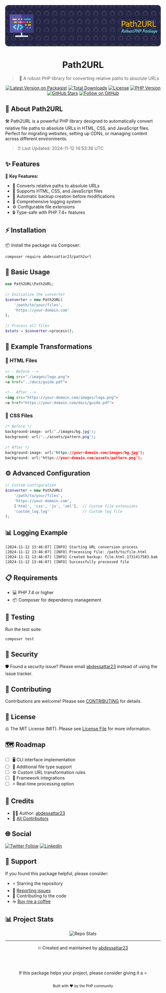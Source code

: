 <div align="center">
<img src="https://raw.githubusercontent.com/abdessattar23/path2url/main/art/banner.png" alt="Path2URL Banner">

# Path2URL
> 🚀 A robust PHP library for converting relative paths to absolute URLs

[![Latest Version on Packagist](https://img.shields.io/packagist/v/abdessattar23/path2url.svg?style=flat-square)](https://packagist.org/packages/abdessattar23/path2url)
[![Total Downloads](https://img.shields.io/packagist/dt/abdessattar23/path2url.svg?style=flat-square)](https://packagist.org/packages/abdessattar23/path2url)
[![License](https://img.shields.io/github/license/abdessattar23/path2url.svg?style=flat-square)](LICENSE.md)
[![PHP Version](https://img.shields.io/packagist/php-v/abdessattar23/path2url.svg?style=flat-square)](composer.json)
[![GitHub Stars](https://img.shields.io/github/stars/abdessattar23/path2url?style=social)](https://github.com/abdessattar23/path2url/stargazers)
[![Follow on GitHub](https://img.shields.io/github/followers/abdessattar23?label=Follow&style=social)](https://github.com/abdessattar23)

</div>

## 📖 About Path2URL

🛠️ Path2URL is a powerful PHP library designed to automatically convert relative file paths to absolute URLs in HTML, CSS, and JavaScript files. Perfect for migrating websites, setting up CDNs, or managing content across different environments.

> ⏰ Last Updated: 2024-11-12 14:53:36 UTC

## ✨ Features

🌟 **Key Features:**
- 🔄 Converts relative paths to absolute URLs
- 📁 Supports HTML, CSS, and JavaScript files
- 💾 Automatic backup creation before modifications
- 📝 Comprehensive logging system
- ⚙️ Configurable file extensions
- 🔒 Type-safe with PHP 7.4+ features

## ⚡ Installation

📦 Install the package via Composer:

```bash
composer require abdessattar23/path2url
```

## 🚀 Basic Usage

```php
use Path2URL\Path2URL;

// Initialize the converter
$converter = new Path2URL(
    '/path/to/your/files',
    'https://your-domain.com'
);

// Process all files
$stats = $converter->process();
```

## 🎯 Example Transformations

### 📄 HTML Files
```html
<!-- Before -->
<img src="./images/logo.png">
<a href="../docs/guide.pdf">

<!-- After -->
<img src="https://your-domain.com/images/logo.png">
<a href="https://your-domain.com/docs/guide.pdf">
```

### 🎨 CSS Files
```css
/* Before */
background-image: url('./images/bg.jpg');
background: url('../assets/pattern.png');

/* After */
background-image: url('https://your-domain.com/images/bg.jpg');
background: url('https://your-domain.com/assets/pattern.png');
```

## ⚙️ Advanced Configuration

```php
// Custom configuration
$converter = new Path2URL(
    '/path/to/your/files',
    'https://your-domain.com',
    ['html', 'css', 'js', 'xml'],  // Custom file extensions
    'custom_log.log'               // Custom log file
);
```

## 📊 Logging Example

```log
[2024-11-12 13:46:07] [INFO] Starting URL conversion process
[2024-11-12 13:46:07] [INFO] Processing file: /path/to/file.html
[2024-11-12 13:46:07] [INFO] Created backup: file.html.1731417583.bak
[2024-11-12 13:46:07] [INFO] Successfully processed file
```

## 📋 Requirements

- 💻 PHP 7.4 or higher
- 📦 Composer for dependency management

## 🧪 Testing

Run the test suite:

```bash
composer test
```

## 🔐 Security

🛡️ Found a security issue? Please email [abdessattar23](https://github.com/abdessattar23) instead of using the issue tracker.

## 🤝 Contributing

Contributions are welcome! Please see [CONTRIBUTING](https://docs.github.com/en/contributing) for details.

## 📜 License

⚖️ The MIT License (MIT). Please see [License File](LICENSE.md) for more information.

## 🗺️ Roadmap

- [ ] 🖥️ CLI interface implementation
- [ ] 📁 Additional file type support
- [ ] ⚙️ Custom URL transformation rules
- [ ] 🔌 Framework integrations
- [ ] ⚡ Real-time processing option

## 👥 Credits

- 👨‍💻 Author: [abdessattar23](https://github.com/abdessattar23)
- 🌟 [All Contributors](../../contributors)

## 🌐 Social

[![Twitter Follow](https://img.shields.io/twitter/follow/abdessattar23?style=social)](https://twitter.com/abdessattar23)
[![LinkedIn](https://img.shields.io/badge/LinkedIn-Connect-blue?style=social&logo=linkedin)](https://linkedin.com/in/abdessattar23)

## 💝 Support

If you found this package helpful, please consider:
- ⭐ Starring the repository
- 🐛 [Reporting issues](https://github.com/abdessattar23/path2url/issues)
- 🤝 Contributing to the code
- ☕ [Buy me a coffee](https://buymeacoffee.com/abdessattar23)

## 📊 Project Stats

<div align="center">
  <img src="https://github-readme-stats.vercel.app/api/pin/?username=abdessattar23&repo=path2url&theme=dark" alt="Repo Stats">
</div>

---

<div align="center">

🔥 Created and maintained by [abdessattar23](https://github.com/abdessattar23)

<br>
<br>

If this package helps your project, please consider giving it a ⭐

</div>

<div align="center">
  <sub>Built with ❤️ by the PHP community</sub>
</div>
